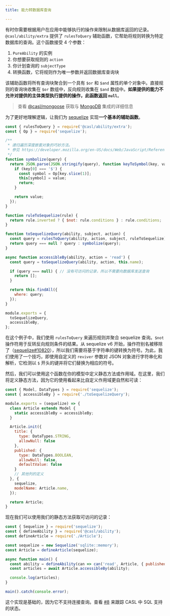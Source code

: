 ```yaml
---
title: 能力转数据库查询

---
```


有时你需要根据用户在应用中能够执行的操作来限制从数据库返回的记录。`@casl/ability/extra` 提供了 `rulesToQuery` 辅助函数，它帮助将规则转换为特定数据库的查询。这个函数接受 4 个参数：

1. `PureAbility` 的实例
2. 你想要获取规则的 `action`
3. 你计划查询的 `subjectType`
4. 转换函数，它将规则作为唯一参数并返回数据库查询块

该辅助函数将所有查询块聚合到一个具有 `$or` 和 `$and` 属性的单个对象中。直接规则的查询块收集在 `$or` 数组中，反向规则收集在 `$and` 数组中。**如果提供的能力不允许对提供的主体类型执行提供的操作，此函数返回 `null`**。

> 查看 [@casl/mongoose](../../package/casl-mongoose) 获取与 [MongoDB](https://www.mongodb.com/) 集成的详细信息

为了更好地理解逻辑，让我们为 [sequelize](https://sequelize.org/) 实现**一个基本的辅助函数**。

```js @{data-filename="toSequelizeQuery.js"}
const { rulesToQuery } = require('@casl/ability/extra');
const { Op } = require('sequelize');

/**
 * 递归遍历深度嵌套对象的巧妙方法。
 * 参见 https://developer.mozilla.org/en-US/docs/Web/JavaScript/Reference/Global_Objects/JSON/parse#Parameters
 */
function symbolize(query) {
  return JSON.parse(JSON.stringify(query), function keyToSymbol(key, value) {
    if (key[0] === '$') {
      const symbol = Op[key.slice(1)];
      this[symbol] = value;
      return;
    }

    return value;
  });
}

function ruleToSequelize(rule) {
  return rule.inverted ? { $not: rule.conditions } : rule.conditions;
}

function toSequelizeQuery(ability, subject, action) {
  const query = rulesToQuery(ability, action, subject, ruleToSequelize);
  return query === null ? query : symbolize(query);
}

async function accessibleBy(ability, action = 'read') {
  const query = toSequelizeQuery(ability, action, this.name);

  if (query === null) { // 没有可访问的记录，所以不需要向数据库发送查询
    return [];
  }

  return this.findAll({
    where: query;
  });
}

module.exports = {
  toSequelizeQuery,
  accessibleBy,
};
```

在这个例子中，我们使用 `rulesToQuery` 来遍历规则并聚合 sequelize 查询。`$not` 操作符用于反转反向规则条件的结果。从 sequelize v6 开始，操作符别名被移除了（[sequelize#10820](https://github.com/sequelize/sequelize/issues/10820)），所以我们需要将基于字符串的键转换为符号。为此，我们使用了一个技巧，即使用自定义的 `reviver` 参数对 JSON 对象进行字符串化和解析，它检测以 `$` 开头的键并将它们替换为相应的符号。

然后，我们可以使用这个函数在你的模型中定义静态方法或作用域。在这里，我们将定义静态方法，因为它的使用看起来比自定义作用域更自然和可读：

```js @{data-filename="Article.js"}
const { Model, DataTypes } = require('sequelize');
const { accessibleBy } = require('./toSequelizeQuery');

module.exports = (sequelize) => {
  class Article extends Model {
    static accessibleBy = accessibleBy;
  }

  Article.init({
    title: {
      type: DataTypes.STRING,
      allowNull: false
    },
    published: {
      type: DataTypes.BOOLEAN,
      allowNull: false,
      defaultValue: false
    }
    // 其他列的定义
  }, {
    sequelize,
    modelName: Article.name,
  });

  return Article;
}
```

现在我们可以使用我们的静态方法获取可访问的记录：

```js
const { Sequelize } = require('sequelize');
const { defineAbility } = require('@casl/ability');
const defineArticle = require('./Article');

const sequelize = new Sequelize('sqlite::memory');
const Article = defineArticle(sequelize);

async function main() {
  const ability = defineAbility(can => can('read', Article, { published: true }));
  const articles = await Article.accessibleBy(ability);

  console.log(articles);
}

main().catch(console.error);
```

这个实现是基础的，因为它不支持连接查询。查看 [#8](https://github.com/stalniy/casl/issues/8) 来跟踪 CASL 中 SQL 支持的状态。
